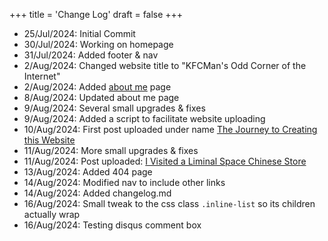 +++
title = 'Change Log'
draft = false
+++

-   25/Jul/2024: Initial Commit
-   30/Jul/2024: Working on homepage
-   31/Jul/2024: Added footer & nav
-   2/Aug/2024: Changed website title to "KFCMan's Odd Corner of the Internet"
-   2/Aug/2024: Added [about me](/about-me) page
-   8/Aug/2024: Updated about me page
-   9/Aug/2024: Several small upgrades & fixes
-   9/Aug/2024: Added a script to facilitate website uploading
-   10/Aug/2024: First post uploaded under name [The Journey to Creating this Website](/posts/2024/journey-to-creating-a-website/)
-   11/Aug/2024: More small upgrades & fixes
-   11/Aug/2024: Post uploaded: [I Visited a Liminal Space Chinese Store](/posts/2024/visited-liminal-space-chinese-store/)
-   13/Aug/2024: Added 404 page
-   14/Aug/2024: Modified nav to include other links
-   14/Aug/2024: Added changelog.md
-   16/Aug/2024: Small tweak to the css class `.inline-list` so its children actually wrap
-   16/Aug/2024: Testing disqus comment box
